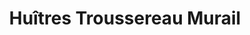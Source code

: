 ---
title: "Huîtres Troussereau Murail"
url: /saint-trojan-les-bains/huitres-troussereau-murail/
shop: fruits de mer
---